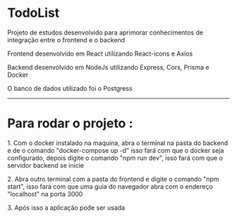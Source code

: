 # TodoList

<p>Projeto de estudos desenvolvido para aprimorar conhecimentos de integração entre o frontend e o backend</p>
<p>Frontend desenvolvido em React utilizando React-icons e Axios</p>
<p>Backend desenvolvido em NodeJs utilizando Express, Cors, Prisma e Docker</p>
<p>O banco de dados utilizado foi o Postgress</p>
<hr>
<h1>Para rodar o projeto : </h1>
    <p>1. Com o docker instalado na maquina, abra o terminal na pasta do backend e de o comando "docker-compose up -d" isso fará com que o docker seja configurado, depois digite o comando "npm run dev", isso fará com que o servidor backend se inicie</p>
    <p>2. Abra outro terminal com a pasta do frontend e digite o comando "npm start", isso fará com que uma guia do navegador abra com o endereço "localhost" na porta 3000</p>
    <p>3. Após isso a aplicação pode ser usada</p>

